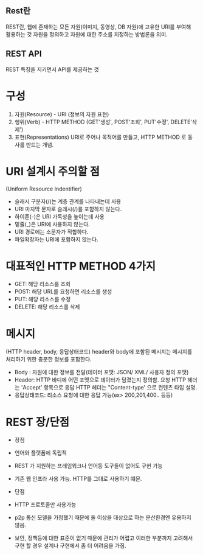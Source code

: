 ## Rest란
REST란, 웹에 존재하는 모든 자원(이미지, 동영상, DB 자원)에 고유한 URI를 부여해 활용하는 것
자원을 정의하고 자원에 대한 주소를 지정하는 방법론을 의미.

## REST API 
REST 특징을 지키면서 API를 제공하는 것

# 구성
1. 자원(Resource) - URI (정보의 자원 표현)
2. 행위(Verb) - HTTP METHOD (GET'생성', POST'조회', PUT'수정', DELETE'삭제')
3. 표현(Representations)
URI로 주어나 목적어를 만들고, HTTP METHOD 로 동사를 만드는 개념.

# URI 설계시 주의할 점
(Uniform Resource Indentifier)
- 슬래시 구분자(/)는 계층 관계를 나타내는데 사용
- URI 마지막 문자로 슬래시(/)를 포함하지 않는다.
- 하이픈(-)은 URI 가독성을 높이는데 사용
- 밑줄(_)은 URI에 사용하지 않는다.
- URI 경로에는 소문자가 적합하다.
- 파일확장자는 URI에 포함하지 않는다.

# 대표적인 HTTP METHOD 4가지
- GET: 해당 리소스를 조회
- POST: 해당 URL를 요청하면 리소스를 생성
- PUT: 해당 리소스를 수정
- DELETE: 해당 리소스를 삭제

# 메시지
(HTTP header, body, 응답상태코드)
header와 body에 포함된 메시지는 메시지를 처리하기 위한 충분한 정보를 포함한다.

- Body : 자원에 대한 정보를 전달(데이터 포맷: JSON/ XML/ 사용자 정의 포맷)
- Header: HTTP 바디에 어떤 포맷으로 데이터가 담겼는지 정의함.
          요청 HTTP 헤더는 'Accept' 항목으로 응답 HTTP 헤더는 "Content-type' 으로 컨텐츠 타입 설명.
- 응답상태코드: 리소스 요청에 대한 응답 가능(ex> 200,201,400.. 등등)

# REST 장/단점
- 장점
- 언어와 플랫폼에 독립적
- REST 가 지원하는 프레임워크나 언어등 도구들이 없어도 구현 가능
- 기존 웹 인프라 사용 가능. HTTP를 그대로 사용하기 떄문.

- 단점
- HTTP 프로토콜만 사용가능
- p2p 통신 모델을 가정했기 때문에 둘 이상을 대상으로 하는 분산환경엔 유용하지 않음.
- 보안, 정책등에 대한 표준이 없기 때문에 관리가 어렵고 이러한 부분까지 고려해서 구현 할 경우 설계나 구현에서 좀 더 어려움을 가짐.
